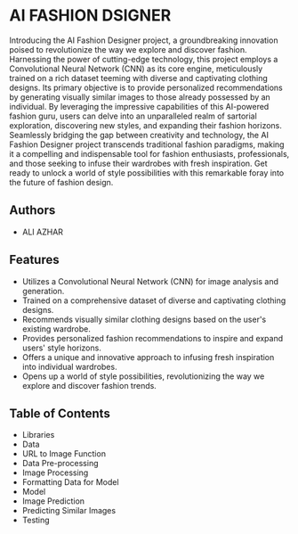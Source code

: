 # AI FASHION DSIGNER

Introducing the AI Fashion Designer project, a groundbreaking innovation poised to revolutionize the way we explore and discover fashion. Harnessing the power of cutting-edge technology, this project employs a Convolutional Neural Network (CNN) as its core engine, meticulously trained on a rich dataset teeming with diverse and captivating clothing designs. Its primary objective is to provide personalized recommendations by generating visually similar images to those already possessed by an individual. By leveraging the impressive capabilities of this AI-powered fashion guru, users can delve into an unparalleled realm of sartorial exploration, discovering new styles, and expanding their fashion horizons. Seamlessly bridging the gap between creativity and technology, the AI Fashion Designer project transcends traditional fashion paradigms, making it a compelling and indispensable tool for fashion enthusiasts, professionals, and those seeking to infuse their wardrobes with fresh inspiration. Get ready to unlock a world of style possibilities with this remarkable foray into the future of fashion design.

## Authors
- ALI AZHAR

## Features
- Utilizes a Convolutional Neural Network (CNN) for image analysis and generation.
- Trained on a comprehensive dataset of diverse and captivating clothing designs.
- Recommends visually similar clothing designs based on the user's existing wardrobe.
- Provides personalized fashion recommendations to inspire and expand users' style horizons.
- Offers a unique and innovative approach to infusing fresh inspiration into individual wardrobes.
- Opens up a world of style possibilities, revolutionizing the way we explore and discover fashion trends.

## Table of Contents
- Libraries
- Data
- URL to Image Function
- Data Pre-processing
- Image Processing
- Formatting Data for Model
- Model
- Image Prediction
- Predicting Similar Images
- Testing

